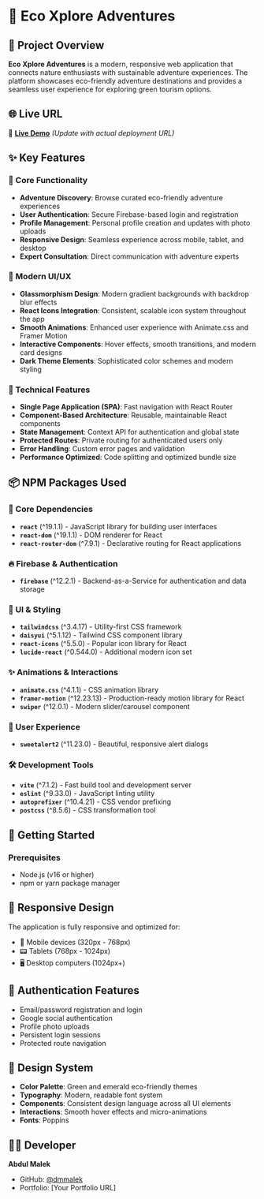 # 🌿 Eco Xplore Adventures

## 📖 Project Overview

**Eco Xplore Adventures** is a modern, responsive web application that connects nature enthusiasts with sustainable adventure experiences. The platform showcases eco-friendly adventure destinations and provides a seamless user experience for exploring green tourism options.

## 🌐 Live URL

🔗 **[Live Demo](https://your-live-url-here.com)** _(Update with actual deployment URL)_

## ✨ Key Features

### 🎯 Core Functionality

- **Adventure Discovery**: Browse curated eco-friendly adventure experiences
- **User Authentication**: Secure Firebase-based login and registration
- **Profile Management**: Personal profile creation and updates with photo uploads
- **Responsive Design**: Seamless experience across mobile, tablet, and desktop
- **Expert Consultation**: Direct communication with adventure experts

### 🎨 Modern UI/UX

- **Glassmorphism Design**: Modern gradient backgrounds with backdrop blur effects
- **React Icons Integration**: Consistent, scalable icon system throughout the app
- **Smooth Animations**: Enhanced user experience with Animate.css and Framer Motion
- **Interactive Components**: Hover effects, smooth transitions, and modern card designs
- **Dark Theme Elements**: Sophisticated color schemes and modern styling

### 🔧 Technical Features

- **Single Page Application (SPA)**: Fast navigation with React Router
- **Component-Based Architecture**: Reusable, maintainable React components
- **State Management**: Context API for authentication and global state
- **Protected Routes**: Private routing for authenticated users only
- **Error Handling**: Custom error pages and validation
- **Performance Optimized**: Code splitting and optimized bundle size

## 📦 NPM Packages Used

### 🚀 Core Dependencies

- **`react`** (^19.1.1) - JavaScript library for building user interfaces
- **`react-dom`** (^19.1.1) - DOM renderer for React
- **`react-router-dom`** (^7.9.1) - Declarative routing for React applications

### 🔥 Firebase & Authentication

- **`firebase`** (^12.2.1) - Backend-as-a-Service for authentication and data storage

### 🎨 UI & Styling

- **`tailwindcss`** (^3.4.17) - Utility-first CSS framework
- **`daisyui`** (^5.1.12) - Tailwind CSS component library
- **`react-icons`** (^5.5.0) - Popular icon library for React
- **`lucide-react`** (^0.544.0) - Additional modern icon set

### ✨ Animations & Interactions

- **`animate.css`** (^4.1.1) - CSS animation library
- **`framer-motion`** (^12.23.13) - Production-ready motion library for React
- **`swiper`** (^12.0.1) - Modern slider/carousel component

### 🎯 User Experience

- **`sweetalert2`** (^11.23.0) - Beautiful, responsive alert dialogs

### 🛠️ Development Tools

- **`vite`** (^7.1.2) - Fast build tool and development server
- **`eslint`** (^9.33.0) - JavaScript linting utility
- **`autoprefixer`** (^10.4.21) - CSS vendor prefixing
- **`postcss`** (^8.5.6) - CSS transformation tool

## 🚀 Getting Started

### Prerequisites

- Node.js (v16 or higher)
- npm or yarn package manager

## 📱 Responsive Design

The application is fully responsive and optimized for:

- 📱 Mobile devices (320px - 768px)
- 📟 Tablets (768px - 1024px)
- 🖥️ Desktop computers (1024px+)

## 🔐 Authentication Features

- Email/password registration and login
- Google social authentication
- Profile photo uploads
- Persistent login sessions
- Protected route navigation

## 🎨 Design System

- **Color Palette**: Green and emerald eco-friendly themes
- **Typography**: Modern, readable font system
- **Components**: Consistent design language across all UI elements
- **Interactions**: Smooth hover effects and micro-animations
- **Fonts**: Poppins

## 👨‍💻 Developer

**Abdul Malek**

- GitHub: [@dmmalek](https://github.com/dmmalek)
- Portfolio: [Your Portfolio URL]
